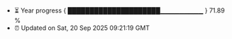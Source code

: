 - ⏳ Year progress { █████████████████████▁▁▁▁▁▁▁▁▁ } 71.89 %
- ⏰ Updated on Sat, 20 Sep 2025 09:21:19 GMT

